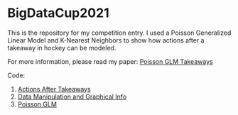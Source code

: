 # BigDataCup2021
This is the repository for my competition entry. I used a Poisson Generalized Linear Model and K-Nearest Neighbors to show how actions after a takeaway in hockey can be modeled.

For more information, please read my paper: [Poisson GLM Takeaways](https://github.com/inm2/BigDataCup2021/blob/main/How%20Do%20Takeaways%20Lead%20To%20Goals.pdf)

Code:
1. [Actions After Takeaways](https://github.com/inm2/BigDataCup2021/blob/main/Big%20Data%20Cup%20-%20Actions%20After%20Takeaways.ipynb)  
2. [Data Manipulation and Graphical Info](https://github.com/inm2/BigDataCup2021/blob/main/Big%20Data%20Cup%20-%20Data%20Manipulation%20and%20Graphical%20Info.ipynb)
3. [Poisson GLM](https://github.com/inm2/BigDataCup2021/blob/main/Big%20Data%20Cup%20-%20Poisson%20GLM.ipynb)  


